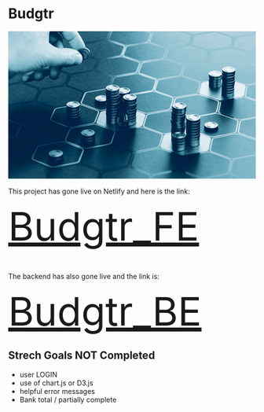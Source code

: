 # Budgtr

<img src="./assets/budgeting_app_banner.jpeg"  width="600" height="300">

This project has gone live on Netlify and here is the link:

<span style="font-size: 5rem"> [Budgtr_FE](https://main--genuine-pavlova-ba431e.netlify.app/) </span>

<br/>

The backend has also gone live and the link is:

<span style="font-size: 5rem">[Budgtr_BE](https://bugtr-be.onrender.com)</span>

## Strech Goals NOT Completed

- user LOGIN
- use of chart.js or D3.js
- helpful error messages
- Bank total / partially complete
